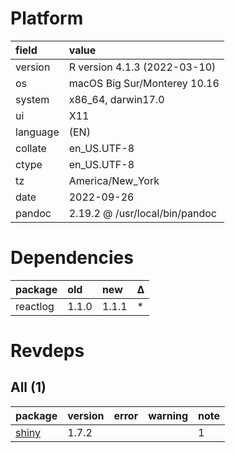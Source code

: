 # Platform

|field    |value                          |
|:--------|:------------------------------|
|version  |R version 4.1.3 (2022-03-10)   |
|os       |macOS Big Sur/Monterey 10.16   |
|system   |x86_64, darwin17.0             |
|ui       |X11                            |
|language |(EN)                           |
|collate  |en_US.UTF-8                    |
|ctype    |en_US.UTF-8                    |
|tz       |America/New_York               |
|date     |2022-09-26                     |
|pandoc   |2.19.2 @ /usr/local/bin/pandoc |

# Dependencies

|package  |old   |new   |Δ  |
|:--------|:-----|:-----|:--|
|reactlog |1.1.0 |1.1.1 |*  |

# Revdeps

## All (1)

|package |version |error |warning |note |
|:-------|:-------|:-----|:-------|:----|
|[shiny](problems.md#shiny)|1.7.2   |      |        |1    |

